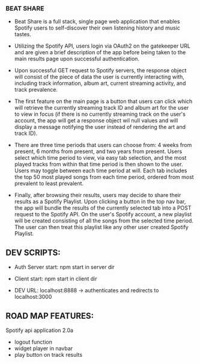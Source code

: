 ### BEAT SHARE 

 - Beat Share is a full stack, single page web application that enables Spotify users to self-discover their own listening history and music tastes.  

 - Utilizing the Spotify API, users login via OAuth2 on the gatekeeper URL and are given a brief description of the app before being taken to the main results page upon successful authentication.

 - Upon successful GET request to Spotify servers, the response object will consist of the piece of data the user is currently interacting with, including track information, album art, current streaming activity, and track prevalence.

 - The first feature on the main page is a button that users can click which will retrieve the currently streaming track ID and album art for the user to view in focus (if there is no currently streaming track on the user's account, the app will get a response object wil null values and will display a message notifying the user instead of rendering the art and track ID).

 - There are three time periods that users can choose from: 4 weeks from present, 6 months from present, and two years from present.  Users select which time period to view, via easy tab selection, and the most played tracks from within that time period is then shown to the user.  Users may toggle between each time period at will.  Each tab includes the top 50 most played songs from each time period, ordered from most prevalent to least prevalent. 

 - Finally, after browsing their results, users may decide to share their results as a Spotify Playlist.  Upon clicking a button in the top nav bar, the app will bundle the results of the currently selected tab into a POST request to the Spotify API.  On the user's Spotify account, a new playlist will be created consisting of all the songs from the selected time period.  The user can then treat this playlist like any other user created Spotify Playlist.   

## DEV SCRIPTS:

- Auth Server start: npm start in server dir

- Client start: npm start in client dir

- DEV URL: localhost:8888 -> authenticates and redirects to localhost:3000

## ROAD MAP FEATURES:
Spotify api application 2.0a
 - logout function
 - widget player in navbar 
 - play button on track results